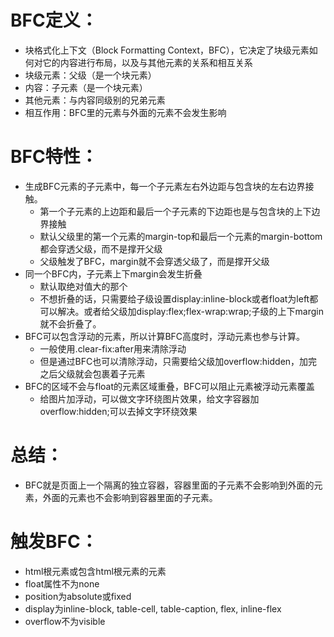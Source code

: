 # BFC定义：
* 块格式化上下文（Block Formatting Context，BFC），它决定了块级元素如何对它的内容进行布局，以及与其他元素的关系和相互关系
* 块级元素：父级（是一个块元素）
* 内容：子元素（是一个块元素）
* 其他元素：与内容同级别的兄弟元素
* 相互作用：BFC里的元素与外面的元素不会发生影响

# BFC特性：
* 生成BFC元素的子元素中，每一个子元素左右外边距与包含块的左右边界接触。
    - 第一个子元素的上边距和最后一个子元素的下边距也是与包含块的上下边界接触
    - 默认父级里的第一个元素的margin-top和最后一个元素的margin-bottom都会穿透父级，而不是撑开父级
    - 父级触发了BFC，margin就不会穿透父级了，而是撑开父级
* 同一个BFC内，子元素上下margin会发生折叠
    - 默认取绝对值大的那个
    - 不想折叠的话，只需要给子级设置display:inline-block或者float为left都可以解决。或者给父级加display:flex;flex-wrap:wrap;子级的上下margin就不会折叠了。
* BFC可以包含浮动的元素，所以计算BFC高度时，浮动元素也参与计算。
    - 一般使用.clear-fix:after用来清除浮动
    - 但是通过BFC也可以清除浮动，只需要给父级加overflow:hidden，加完之后父级就会包裹着子元素
* BFC的区域不会与float的元素区域重叠，BFC可以阻止元素被浮动元素覆盖
    - 给图片加浮动，可以做文字环绕图片效果，给文字容器加overflow:hidden;可以去掉文字环绕效果

# 总结：
* BFC就是页面上一个隔离的独立容器，容器里面的子元素不会影响到外面的元素，外面的元素也不会影响到容器里面的子元素。

# 触发BFC：
* html根元素或包含html根元素的元素
* float属性不为none
* position为absolute或fixed
* display为inline-block, table-cell, table-caption, flex, inline-flex
* overflow不为visible
